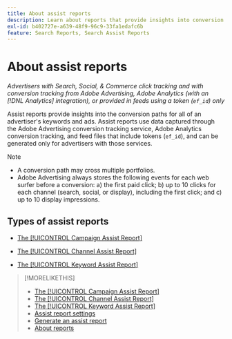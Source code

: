 ```yaml
---
title: About assist reports
description: Learn about reports that provide insights into conversion paths.
exl-id: b402727e-a639-48f9-96c9-33fa1edafc6b
feature: Search Reports, Search Assist Reports
---
```

# About assist reports

*Advertisers with Search, Social, & Commerce click tracking and with conversion tracking from Adobe Advertising, Adobe Analytics (with an [!DNL Analytics] integration), or provided in feeds using a token (`ef_id`) only*

Assist reports provide insights into the conversion paths for all of an advertiser's keywords and ads. Assist reports use data captured through the Adobe Advertising conversion tracking service, Adobe Analytics conversion tracking, and feed files that include tokens (`ef_id`), and can be generated only for advertisers with those services.

>[!NOTE]
>
>* A conversion path may cross multiple portfolios.
>* Adobe Advertising always stores the following events for each web surfer before a conversion:  a) the first paid click; b) up to 10 clicks for each channel (search, social, or display), including the first click; and c) up to 10 display impressions.

## Types of assist reports

* [The [!UICONTROL Campaign Assist Report]](/help/search-social-commerce/reports/management/assist/campaign-assist-report.md)

* [The [!UICONTROL Channel Assist Report]](/help/search-social-commerce/reports/management/assist/channel-assist-report.md)

* [The [!UICONTROL Keyword Assist Report]](/help/search-social-commerce/reports/management/assist/keyword-assist-report.md)

>[!MORELIKETHIS]
>
>* [The [!UICONTROL Campaign Assist Report]](campaign-assist-report.md)
>* [The [!UICONTROL Channel Assist Report]](channel-assist-report.md)
>* [The [!UICONTROL Keyword Assist Report]](keyword-assist-report.md)
>* [Assist report settings](assist-report-settings.md)
>* [Generate an assist report](assist-report-generate.md)
>* [About reports](/help/search-social-commerce/reports/report-about.md)
